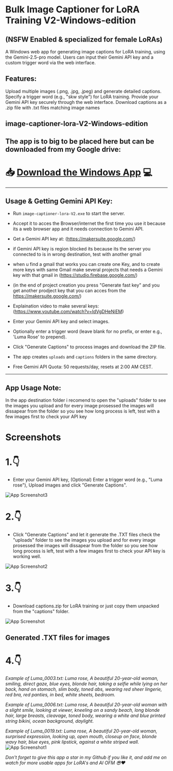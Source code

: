 # Bulk Image Captioner for LoRA Training V2-Windows-edition
## (NSFW Enabled & specialized for female LoRAs)

A Windows web app for generating image captions for LoRA training, 
using the Gemini-2.5-pro model. 
Users can input their Gemini API key and a custom trigger word via the web interface.
## Features:
Upload multiple images (.png, .jpg, .jpeg) and generate detailed captions.
Specify a trigger word (e.g., "skw style") for LoRA training.
Provide your Gemini API key securely through the web interface.
Download captions as a .zip file with .txt files matching image names

## image-captioner-lora-V2-Windows-edition

## The app is to big to be placed here but can be downloaded from my Google drive:
# 📥 **[Download the Windows App](https://drive.google.com/file/d/1-A5e-7vH80nVL8n6V7751jUJhP14-mCJ/view?usp=drive_link)** 💻

---------------------------------------------------------------------------------------
## Usage & Getting Gemini API Key:

- Run `image-captioner-lora-V2.exe` to start the server.
- Accept it to acces the Browser/internet the first time you use it because its a web browser app and it needs connection to Gemini API.
- Get a Gemini API key at: (https://makersuite.google.com/)
- if Gemini API key is region blocked its because its the server you connected to is in wrong destination, test with another gmail
- when u find a gmail that works you can create one Key,
  and to create more keys with same Gmail make several projects that needs a Gemini key  with that gmail in
  (https://studio.firebase.google.com/)
  
-  (in the end of project creation you press "Generate fast key" and you get another prodject key that you can acces from the https://makersuite.google.com/)

- Explaination video to make several keys:  (https://www.youtube.com/watch?v=IdVgDHeNiEM)

- Enter your Gemini API key and select images.
- Optionally enter a trigger word (leave blank for no prefix, or enter e.g., 'Luma Rose' to prepend).
- Click "Generate Captions" to process images and download the ZIP file.
- The app creates `uploads` and `captions` folders in the same directory.
- Free Gemini API Quota: 50 requests/day, resets at 2:00 AM CEST.
-----------------------------------------------------------------------------------------
## App Usage Note:

   In the app destination folder i recomend to open 
   the "uploads" folder to see the images you upload 
   and for every image prosessed the images will dissapear 
   from the folder so you see how long process is left, test with a few images first to check your API key

 # Screenshots
# 1.👇
*  Enter your Gemini API key, (Optional) Enter a trigger word (e.g., "Luma rose"), Upload images and click "Generate Captions". 
  
![App Screenshot3](screenshot3.png)

# 2.👇
*  Click "Generate Captions" and let it generate the .TXT files check the "uploads" folder to see the images you upload and for every image prosessed the images will dissapear from the folder so you see how long process is left, test with a few images first to check your API key is working well.
  
![App Screenshot2](screenshot2.png)

# 3.👇
*  Download captions.zip for LoRA training or just copy them unpacked from the "captions" folder.
  
![App Screenshot](screenshot.png)

## Generated .TXT files for images
# 4.👇

*Example of Luma_0003.txt:  Luma rose, A beautiful 20-year-old woman, smiling, direct gaze, blue eyes, blonde hair, taking a selfie while lying on her back, hand on stomach, slim body, toned abs, wearing red sheer lingerie, red bra, red panties, in bed, white sheets, bedroom.*

*Example of Luma_0006.txt: Luma rose, A beautiful 20-year-old woman with a slight smile, looking at viewer, kneeling on a sandy beach, long blonde hair, large breasts, cleavage, toned body, wearing a white and blue printed string bikini, ocean background, daylight.*

*Example of Luma_0019.txt: Luma rose, A beautiful 20-year-old woman, surprised expression, looking up, open mouth, closeup on face, blonde wavy hair, blue eyes, pink lipstick, against a white striped wall.*
![App Screenshot1](screenshot1.png)

*Don't forget to give this app a star in my Github if you like it, and add me on watch for more usable apps for LoRA's and AI OFM 😎❤*
